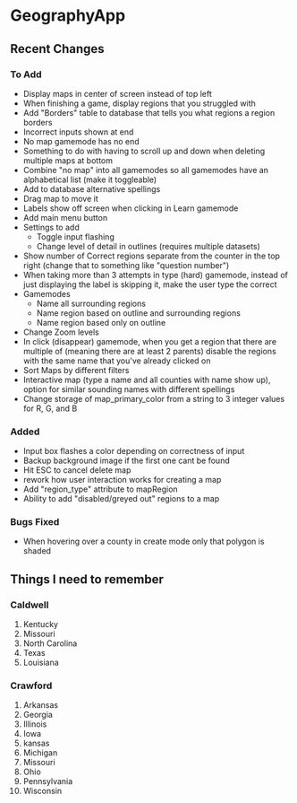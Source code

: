 # GeographyApp

## Recent Changes

### To Add
- Display maps in center of screen instead of top left
- When finishing a game, display regions that you struggled with
- Add "Borders" table to database that tells you what regions a region borders
- Incorrect inputs shown at end
- No map gamemode has no end
- Something to do with having to scroll up and down when deleting multiple maps at bottom
- Combine "no map" into all gamemodes so all gamemodes have an alphabetical list (make it toggleable)
- Add to database alternative spellings
- Drag map to move it
- Labels show off screen when clicking in Learn gamemode
- Add main menu button
- Settings to add
    - Toggle input flashing
    - Change level of detail in outlines (requires multiple datasets)
- Show number of Correct regions separate from the counter in the top right (change that to something like "question number")
- When taking more than 3 attempts in type (hard) gamemode, instead of just displaying the label is skipping it, make the user type the correct 
- Gamemodes
    - Name all surrounding regions
    - Name region based on outline and surrounding regions
    - Name region based only on outline
- Change Zoom levels
- In click (disappear) gamemode, when you get a region that there are multiple of (meaning there are at least 2 parents) disable the regions with the same name that you've already clicked on
- Sort Maps by different filters
- Interactive map (type a name and all counties with name show up), option for similar sounding names with different spellings
- Change storage of map_primary_color from a string to 3 integer values for R, G, and B

### Added
- Input box flashes a color depending on correctness of input
- Backup background image if the first one cant be found
- Hit ESC to cancel delete map
- rework how user interaction works for creating a map
- Add "region_type" attribute to mapRegion
- Ability to add "disabled/greyed out" regions to a map

### Bugs Fixed
- When hovering over a county in create mode only that polygon is shaded

## Things I need to remember

### Caldwell
1. Kentucky
2. Missouri
3. North Carolina
4. Texas
5. Louisiana

### Crawford
1. Arkansas
2. Georgia
3. Illinois
4. Iowa
5. kansas
6. Michigan
7. Missouri
9. Ohio
10. Pennsylvania
11. Wisconsin
